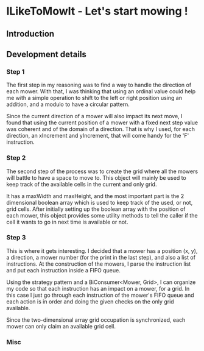 # ILikeToMowIt - Let's start mowing ! 
## Introduction

## Development details

### Step 1
The first step in my reasoning was to find a way to handle the direction of each mower. With that, I was thinking that 
using an ordinal value could help me with a simple operation to shift to the left or right position using an addition, and a modulo to have a circular pattern.

Since the current direction of a mower will also impact its next move, I found that using the current position of a mower with a fixed next step value was coherent and of the domain of a direction. 
That is why I used, for each direction, an xIncrement and yIncrement, that will come handy for the 'F' instruction. 

### Step 2
The second step of the process was to create the grid where all the mowers will battle to have a space to move to. 
This object will mainly be used to keep track of the available cells in the current and only grid.

It has a maxWidth and maxHeight, and the most important part is the 2 dimensional boolean array which is used to keep track of the used, or not, grid cells.
After initially setting up the boolean array with the position of each mower, this object provides some utility methods to tell the caller if the cell it wants to go in next time is available or not.

### Step 3
This is where it gets interesting. I decided that a mower has a position (x, y), a direction, a mower number (for the print in the last step), and also a list of instructions.
At the construction of the mowers, I parse the instruction list and put each instruction inside a FIFO queue.

Using the strategy pattern and a BiConsumer<Mower, Grid>, I can organize my code so that each instruction has an impact on a mower, for a grid. In this case I just go through each instruction of the mower's FIFO queue and each action is in order and doing the given checks on the only grid available.

Since the two-dimensional array grid occupation is synchronized, each mower can only claim an available grid cell.

### Misc

